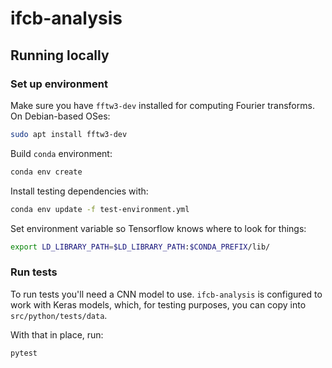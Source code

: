 # ifcb-analysis

## Running locally

### Set up environment

Make sure you have `fftw3-dev` installed for computing Fourier transforms. On Debian-based OSes:

```sh
sudo apt install fftw3-dev
```

Build `conda` environment:

```sh
conda env create
```

Install testing dependencies with:

```sh
conda env update -f test-environment.yml
```

Set environment variable so Tensorflow knows where to look for things:

```sh
export LD_LIBRARY_PATH=$LD_LIBRARY_PATH:$CONDA_PREFIX/lib/
```

### Run tests

To run tests you'll need a CNN model to use. `ifcb-analysis` is configured to work with Keras models, which, for testing purposes, you can copy into `src/python/tests/data`.

With that in place, run:

```sh
pytest
```